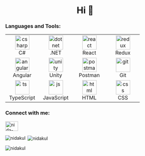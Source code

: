 <h1 align="center">Hi 🌺</h1>

<h3 align="left">Languages and Tools:</h3>
<table align="center">
<tr>
  <td align="center" width="90">
      <img src="https://skillicons.dev/icons?i=cs" alt="csharp" width="45" height="45" />
      <br>C#
  </td>
   <td align="center" width="90">
      <img src="https://skillicons.dev/icons?i=dotnet" alt="dotnet" width="45" height="45" />
      <br>.NET
  </td>
    <td align="center" width="90">
      <img src="https://skillicons.dev/icons?i=react" alt="react" width="45" height="45" />
      <br>React
  </td>
   <td align="center" width="90">
      <img src="https://skillicons.dev/icons?i=redux" alt="redux" width="45" height="45" />
      <br>Redux
  </td>
  
</tr>
  <tr>
     <td align="center" width="90">
      <img src="https://skillicons.dev/icons?i=angular" alt="angular" width="45" height="45" />
      <br>Angular
  </td>
     <td align="center" width="90">
           <img src="https://skillicons.dev/icons?i=unity" alt="unity" width="45" height="45" />
      <br>Unity
        </td>
        <td align="center" width="90">
           <img src="https://skillicons.dev/icons?i=postman" alt="postman" width="45" height="45" />
      <br>Postman
        </td>
      <td align="center" width="90">
      <img src="https://skillicons.dev/icons?i=git" alt="git" width="45" height="45" />
      <br>Git
  </td>
  </tr>
  <tr>
     <td align="center" width="90">
      <img src="https://skillicons.dev/icons?i=ts" alt="ts" width="45" height="45" />
      <br>TypeScript
  </td>
       <td align="center" width="90">
      <img src="https://skillicons.dev/icons?i=js" alt="js" width="45" height="45" />
      <br>JavaScript
  </td>
     <td align="center" width="90">
      <img src="https://skillicons.dev/icons?i=html" alt="html" width="45" height="45" />
      <br>HTML
  </td>
     <td align="center" width="90">
      <img src="https://skillicons.dev/icons?i=css" alt="css" width="45" height="45" />
      <br>CSS
  </td>
    
  </tr>
</table>






  

<h3 align="left">Connect with me:</h3>
<p align="left">
<a href="https://linkedin.com/in/nida-kul" target="blank"><img align="center" src="https://raw.githubusercontent.com/rahuldkjain/github-profile-readme-generator/master/src/images/icons/Social/linked-in-alt.svg" alt="nida-kul" height="30" width="40" /></a>
</p>

<p><img align="left" src="https://github-readme-stats.vercel.app/api/top-langs?username=nidakul&show_icons=true&theme=transparent&locale=en&layout=compact" alt="nidakul" /></p>

<p>&nbsp;<img align="center" src="https://github-readme-stats.vercel.app/api?username=nidakul&show_icons=true&theme=transparent&locale=en" alt="nidakul" /></p>

<p><img align="center" src="https://github-readme-streak-stats.herokuapp.com/?user=nidakul&theme=transparent&" alt="nidakul" /></p>

